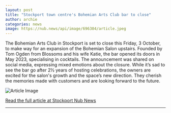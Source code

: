 ```yaml
---
layout: post
title: "Stockport town centre's Bohemian Arts Club bar to close"
author: archie
categories: news
image: https://nub.news/api/image/696304/article.jpeg
---
```

The Bohemian Arts Club in Stockport is set to close this Friday, 3 October, to make way for an expansion of the Bohemian Salon upstairs. Founded by Tom Ogden from Blossoms and his wife Katie, the bar opened its doors in May 2023, specialising in cocktails. The announcement was shared on social media, expressing mixed emotions about the closure. While it’s sad to see the bar go after 2½ years of hosting celebrations, the owners are excited for the salon's growth and the space’s new direction. They cherish the memories made with customers and are looking forward to the future.

![Article Image](https://nub.news/api/image/696304/article.jpeg)

[Read the full article at Stockport Nub News](https://stockport.nub.news/news/local-news/stockport-town-centres-bohemian-arts-club-bar-to-close-273654)

---
